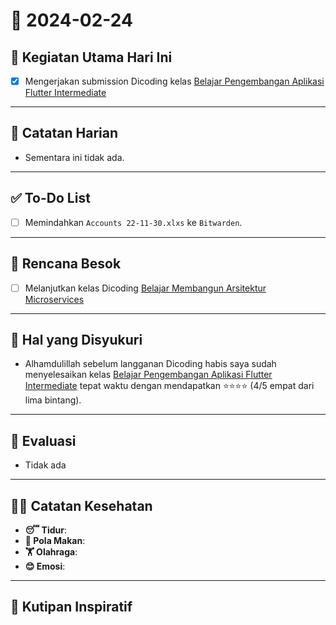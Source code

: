 # 📅 2024-02-24

## 🚀 Kegiatan Utama Hari Ini
- [x] Mengerjakan  submission Dicoding kelas [Belajar Pengembangan Aplikasi Flutter Intermediate](https://www.dicoding.com/academies/480-belajar-pengembangan-aplikasi-flutter-intermediate)

---
## 📝 Catatan Harian
-  Sementara ini tidak ada.

---
## ✅ To-Do List
- [ ] Memindahkan `Accounts 22-11-30.xlxs` ke `Bitwarden`.

---
## 📅 Rencana Besok
- [ ] Melanjutkan kelas Dicoding [Belajar Membangun Arsitektur Microservices](https://www.dicoding.com/academies/433-belajar-membangun-arsitektur-microservices)

---
## 🙏 Hal yang Disyukuri
- Alhamdulillah sebelum langganan Dicoding habis saya sudah menyelesaikan kelas [Belajar Pengembangan Aplikasi Flutter Intermediate](https://www.dicoding.com/academies/480-belajar-pengembangan-aplikasi-flutter-intermediate) tepat waktu dengan mendapatkan ⭐⭐⭐⭐ (4/5 empat dari lima bintang).

---
## 🔄 Evaluasi
- Tidak ada

---
## 🏃‍♂️ Catatan Kesehatan
- **😴 Tidur**: 
- **🍲 Pola Makan**: 
- **🏋️ Olahraga**: 
- **😊 Emosi**: 

---
## 💬 Kutipan Inspiratif
> 
